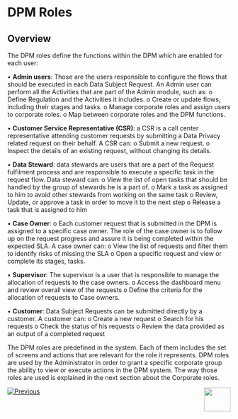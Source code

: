 # DPM Roles

## Overview

The DPM roles define the functions within the DPM which are enabled for each user:

•	**Admin users**: Those are the users responsible to configure the flows that should be executed in each Data Subject Request. An Admin user can perform all the Activities that are part of the Admin module, such as:
o	Define Regulation and the Activities it includes.
o	Create or update flows, including their stages and tasks.
o	Manage corporate roles and assign users to corporate roles.
o	Map between corporate roles and the DPM functions.

•	**Customer Service Representative (CSR)**: a CSR is a call center representative attending customer requests by submitting a Data Privacy related request on their behalf. A CSR can:
o	Submit a new request.
o	Inspect the details of an existing request, without changing its details. 

•	 **Data Steward**: data stewards are users that are a part of the Request fulfilment process and are responsible to execute a specific task in the request flow. Data steward can:
o	View the list of open tasks that should be handled by the group of stewards he is a part of.
o	Mark a task as assigned to him to avoid other stewards from working on the same task
o	Review, Update, or approve a task in order to move it to the next step
o	Release a task that is assigned to him

•	**Case Owner**:
o	Each customer request that is submitted in the DPM is assigned to a specific case owner. The role of the case owner is to follow up on the request progress and assure it is being completed within the expected SLA. A case owner can:
o	View the list of requests and filter them to identify risks of missing the SLA
o	Open a specific request and view or complete its stages, tasks. 

•	**Supervisor**: The supervisor is a user that is responsible to manage the allocation of requests to the case owners.
o	Access the dashboard menu and review overall view of the requests
o	Define the criteria for the allocation of requests to Case owners.  

•	**Customer**: Data Subject Requests can be submitted directly by a customer. A customer can:
o	Create a new request
o	Search for his requests 
o	Check the status of his requests
o	Review the data provided as an output of a completed request



The DPM roles are predefined in the system. Each of them includes the set of screens and actions that are relevant for the role it represents. DPM roles are used by the Administrator in order to grant a specific corporate group the ability to view or execute actions in the DPM system. The way those roles are used is explained in the next section about the Corporate roles. 



[![Previous](/articles/images/Previous.png)](/articles/DPM/DPM_User_Guide/02_Admin_Module/10_Roles_Management.md)[<img align="right" width="60" height="54" src="/articles/images/Next.png">](/articles/DPM/DPM_User_Guide/02_Admin_Module/12_Corporate_Roles.md)